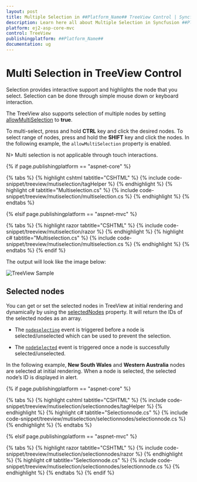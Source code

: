 ```yaml
---
layout: post
title: Multiple Selection in ##Platform_Name## TreeView Control | Syncfusion
description: Learn here all about Multiple Selection in Syncfusion ##Platform_Name## TreeView control of Syncfusion Essential JS 2 and more.
platform: ej2-asp-core-mvc
control: TreeView
publishingplatform: ##Platform_Name##
documentation: ug
---
```



# Multi Selection in TreeView Control

Selection provides interactive support and highlights the node that you select. Selection can be done through simple mouse down or keyboard interaction. 

The TreeView also supports selection of multiple nodes by setting [allowMultiSelection](https://help.syncfusion.com/cr/aspnetcore-js2/Syncfusion.EJ2~Syncfusion.EJ2.Navigations.TreeView~AllowMultiSelection.html) to **true**. 

To multi-select, press and hold **CTRL** key and click the desired nodes. To select range of nodes, press and hold the **SHIFT** key and click the nodes. In the following example, the `allowMultiSelection` property is enabled.

N> Multi selection is not applicable through touch interactions.

{% if page.publishingplatform == "aspnet-core" %}

{% tabs %}
{% highlight cshtml tabtitle="CSHTML" %}
{% include code-snippet/treeview/mutiselection/tagHelper %}
{% endhighlight %}
{% highlight c# tabtitle="Multiselection.cs" %}
{% include code-snippet/treeview/mutiselection/multiselection.cs %}
{% endhighlight %}
{% endtabs %}

{% elsif page.publishingplatform == "aspnet-mvc" %}

{% tabs %}
{% highlight razor tabtitle="CSHTML" %}
{% include code-snippet/treeview/mutiselection/razor %}
{% endhighlight %}
{% highlight c# tabtitle="Multiselection.cs" %}
{% include code-snippet/treeview/mutiselection/multiselection.cs %}
{% endhighlight %}
{% endtabs %}
{% endif %}



The output will look like the image below:

![TreeView Sample](./images/multiselect.PNG)

## Selected nodes

You can get or set the selected nodes in TreeView at initial rendering and dynamically by using the [selectedNodes](https://help.syncfusion.com/cr/aspnetcore-js2/Syncfusion.EJ2~Syncfusion.EJ2.Navigations.TreeView~SelectedNodes.html) property. It will return the IDs of the selected nodes as an array.

* The [`nodeselecting`](https://help.syncfusion.com/cr/aspnetcore-js2/Syncfusion.EJ2~Syncfusion.EJ2.Navigations.TreeView~NodeSelecting.html) event is triggered before a node is selected/unselected which can be used to prevent the selection.

* The [`nodeSelected`](https://help.syncfusion.com/cr/aspnetcore-js2/Syncfusion.EJ2~Syncfusion.EJ2.Navigations.TreeView~NodeSelected.html) event is triggered once a node is successfully selected/unselected.

In the following example, **New South Wales** and **Western Australia** nodes are selected at initial rendering. When a node is selected, the selected node’s ID is displayed in alert.

{% if page.publishingplatform == "aspnet-core" %}

{% tabs %}
{% highlight cshtml tabtitle="CSHTML" %}
{% include code-snippet/treeview/mutiselection/selectionnodes/tagHelper %}
{% endhighlight %}
{% highlight c# tabtitle="Selectionnode.cs" %}
{% include code-snippet/treeview/mutiselection/selectionnodes/selectionnode.cs %}
{% endhighlight %}
{% endtabs %}

{% elsif page.publishingplatform == "aspnet-mvc" %}

{% tabs %}
{% highlight razor tabtitle="CSHTML" %}
{% include code-snippet/treeview/mutiselection/selectionnodes/razor %}
{% endhighlight %}
{% highlight c# tabtitle="Selectionnode.cs" %}
{% include code-snippet/treeview/mutiselection/selectionnodes/selectionnode.cs %}
{% endhighlight %}
{% endtabs %}
{% endif %}


